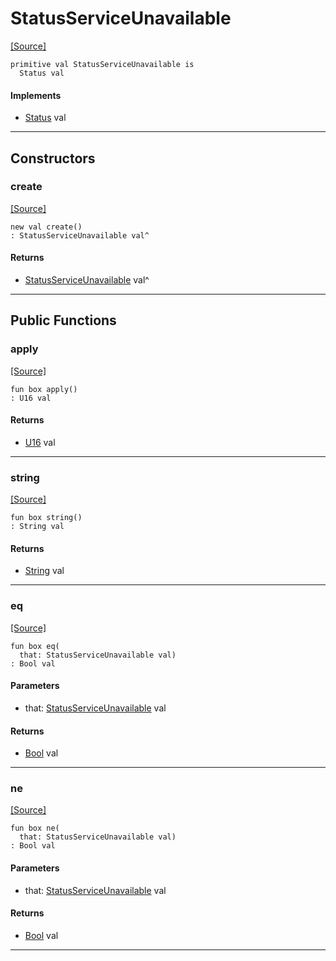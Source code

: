 # StatusServiceUnavailable
<span class="source-link">[[Source]](src/http_server/status.md#L147)</span>
```pony
primitive val StatusServiceUnavailable is
  Status val
```

#### Implements

* [Status](http_server-Status.md) val

---

## Constructors

### create
<span class="source-link">[[Source]](src/http_server/status.md#L147)</span>


```pony
new val create()
: StatusServiceUnavailable val^
```

#### Returns

* [StatusServiceUnavailable](http_server-StatusServiceUnavailable.md) val^

---

## Public Functions

### apply
<span class="source-link">[[Source]](src/http_server/status.md#L148)</span>


```pony
fun box apply()
: U16 val
```

#### Returns

* [U16](builtin-U16.md) val

---

### string
<span class="source-link">[[Source]](src/http_server/status.md#L149)</span>


```pony
fun box string()
: String val
```

#### Returns

* [String](builtin-String.md) val

---

### eq
<span class="source-link">[[Source]](src/http_server/status.md#L148)</span>


```pony
fun box eq(
  that: StatusServiceUnavailable val)
: Bool val
```
#### Parameters

*   that: [StatusServiceUnavailable](http_server-StatusServiceUnavailable.md) val

#### Returns

* [Bool](builtin-Bool.md) val

---

### ne
<span class="source-link">[[Source]](src/http_server/status.md#L148)</span>


```pony
fun box ne(
  that: StatusServiceUnavailable val)
: Bool val
```
#### Parameters

*   that: [StatusServiceUnavailable](http_server-StatusServiceUnavailable.md) val

#### Returns

* [Bool](builtin-Bool.md) val

---

